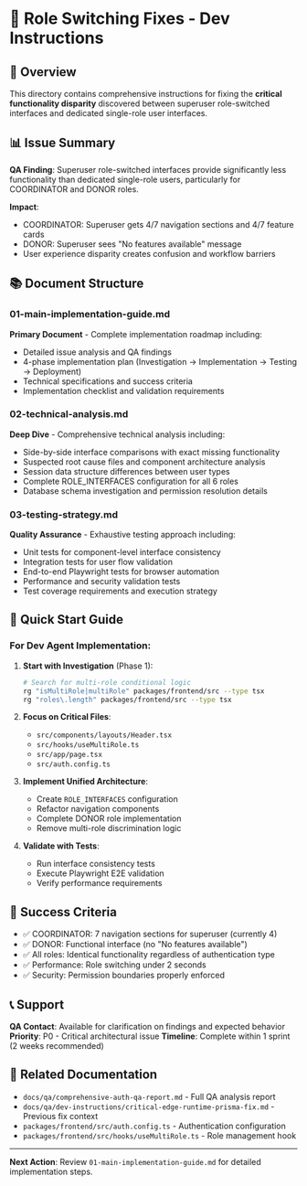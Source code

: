 # 📁 Role Switching Fixes - Dev Instructions

## 🎯 Overview

This directory contains comprehensive instructions for fixing the **critical functionality disparity** discovered between superuser role-switched interfaces and dedicated single-role user interfaces.

## 📊 Issue Summary

**QA Finding**: Superuser role-switched interfaces provide significantly less functionality than dedicated single-role users, particularly for COORDINATOR and DONOR roles.

**Impact**: 
- COORDINATOR: Superuser gets 4/7 navigation sections and 4/7 feature cards
- DONOR: Superuser sees "No features available" message
- User experience disparity creates confusion and workflow barriers

## 📚 Document Structure

### 01-main-implementation-guide.md
**Primary Document** - Complete implementation roadmap including:
- Detailed issue analysis and QA findings
- 4-phase implementation plan (Investigation → Implementation → Testing → Deployment)
- Technical specifications and success criteria
- Implementation checklist and validation requirements

### 02-technical-analysis.md  
**Deep Dive** - Comprehensive technical analysis including:
- Side-by-side interface comparisons with exact missing functionality
- Suspected root cause files and component architecture analysis
- Session data structure differences between user types  
- Complete ROLE_INTERFACES configuration for all 6 roles
- Database schema investigation and permission resolution details

### 03-testing-strategy.md
**Quality Assurance** - Exhaustive testing approach including:
- Unit tests for component-level interface consistency
- Integration tests for user flow validation
- End-to-end Playwright tests for browser automation
- Performance and security validation tests
- Test coverage requirements and execution strategy

## 🚀 Quick Start Guide

### For Dev Agent Implementation:

1. **Start with Investigation** (Phase 1):
   ```bash
   # Search for multi-role conditional logic
   rg "isMultiRole|multiRole" packages/frontend/src --type tsx
   rg "roles\.length" packages/frontend/src --type tsx
   ```

2. **Focus on Critical Files**:
   - `src/components/layouts/Header.tsx`
   - `src/hooks/useMultiRole.ts` 
   - `src/app/page.tsx`
   - `src/auth.config.ts`

3. **Implement Unified Architecture**:
   - Create `ROLE_INTERFACES` configuration
   - Refactor navigation components
   - Complete DONOR role implementation
   - Remove multi-role discrimination logic

4. **Validate with Tests**:
   - Run interface consistency tests
   - Execute Playwright E2E validation
   - Verify performance requirements

## 🎯 Success Criteria

- ✅ COORDINATOR: 7 navigation sections for superuser (currently 4)
- ✅ DONOR: Functional interface (no "No features available")
- ✅ All roles: Identical functionality regardless of authentication type
- ✅ Performance: Role switching under 2 seconds
- ✅ Security: Permission boundaries properly enforced

## 📞 Support

**QA Contact**: Available for clarification on findings and expected behavior
**Priority**: P0 - Critical architectural issue
**Timeline**: Complete within 1 sprint (2 weeks recommended)

## 🔗 Related Documentation

- `docs/qa/comprehensive-auth-qa-report.md` - Full QA analysis report
- `docs/qa/dev-instructions/critical-edge-runtime-prisma-fix.md` - Previous fix context
- `packages/frontend/src/auth.config.ts` - Authentication configuration
- `packages/frontend/src/hooks/useMultiRole.ts` - Role management hook

---

**Next Action**: Review `01-main-implementation-guide.md` for detailed implementation steps.